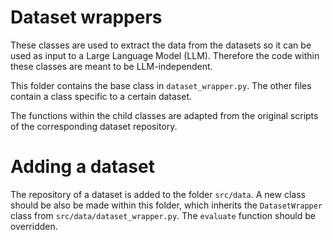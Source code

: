 # Dataset wrappers
These classes are used to extract the data from the datasets so it can be used as input to a Large Language Model (LLM). Therefore the code within these classes are meant to be LLM-independent.

This folder contains the base class in `dataset_wrapper.py`. The other files contain a class specific to a certain dataset.

The functions within the child classes are adapted from the original scripts of the corresponding dataset repository.

# Adding a dataset
The repository of a dataset is added to the folder `src/data`. A new class should be also be made within this folder, which inherits the `DatasetWrapper` class from `src/data/dataset_wrapper.py`. The `evaluate` function should be overridden.
